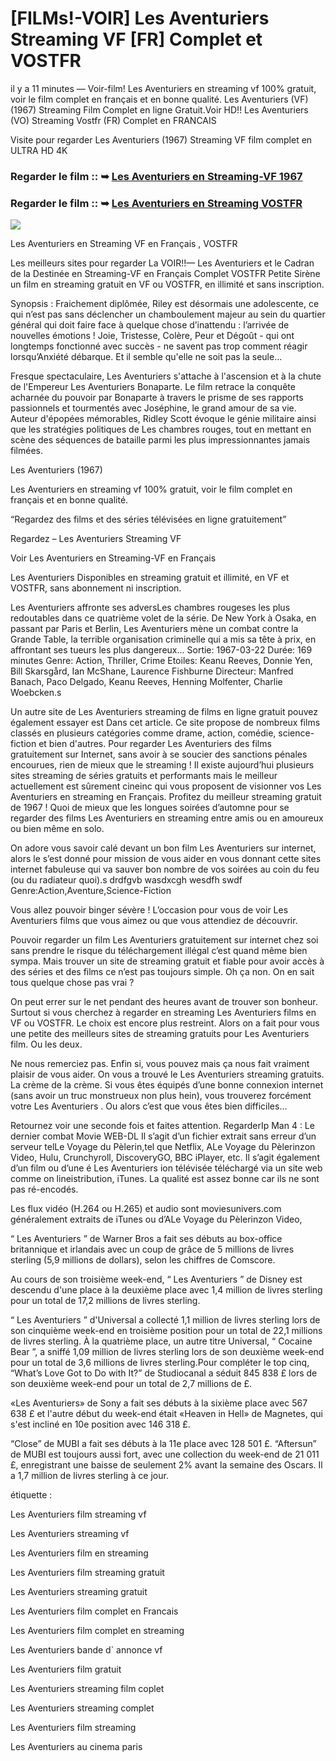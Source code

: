 # [FILMs!-VOIR] Les Aventuriers Streaming VF [FR] Complet et VOSTFR

il y a 11 minutes — Voir-film! Les Aventuriers en streaming vf 100% gratuit, voir le film complet en français et en bonne qualité. Les Aventuriers (VF) (1967) Streaming Film Complet en ligne Gratuit.Voir HD!! Les Aventuriers (VO) Streaming Vostfr (FR) Complet en FRANCAIS

Visite pour regarder Les Aventuriers (1967) Streaming VF film complet en ULTRA HD 4K

### Regarder le film :: ➥ [Les Aventuriers en Streaming-VF 1967](https://t.co/QOSwLt1X4B)

### Regarder le film :: ➥ [Les Aventuriers en Streaming VOSTFR](https://t.co/QOSwLt1X4B)

<p dir="auto"><a href="https://t.co/QOSwLt1X4B" title="PLAYNOW" rel="nofollow"><img src="https://i.imgur.com/jhNGoEt.gif" style="max-width: 100%;"></a></p>

Les Aventuriers en Streaming VF en Français , VOSTFR

Les meilleurs sites pour regarder La VOIR!!— Les Aventuriers et le Cadran de la Destinée en Streaming-VF en Français Complet VOSTFR Petite Sirène un film en streaming gratuit en VF ou VOSTFR, en illimité et sans inscription.

Synopsis : Fraichement diplômée, Riley est désormais une adolescente, ce qui n’est pas sans déclencher un chamboulement majeur au sein du quartier général qui doit faire face à quelque chose d’inattendu : l’arrivée de nouvelles émotions ! Joie, Tristesse, Colère, Peur et Dégoût - qui ont longtemps fonctionné avec succès - ne savent pas trop comment réagir lorsqu’Anxiété débarque. Et il semble qu'elle ne soit pas la seule...

Fresque spectaculaire, Les Aventuriers s'attache à l'ascension et à la chute de l'Empereur Les Aventuriers Bonaparte. Le film retrace la conquête acharnée du pouvoir par Bonaparte à travers le prisme de ses rapports passionnels et tourmentés avec Joséphine, le grand amour de sa vie. Auteur d'épopées mémorables, Ridley Scott évoque le génie militaire ainsi que les stratégies politiques de Les chambres rouges, tout en mettant en scène des séquences de bataille parmi les plus impressionnantes jamais filmées.

Les Aventuriers (1967)

Les Aventuriers en streaming vf 100% gratuit, voir le film complet en français et en bonne qualité.

“Regardez des films et des séries télévisées en ligne gratuitement”

Regardez – Les Aventuriers Streaming VF

Voir Les Aventuriers en Streaming-VF en Français

Les Aventuriers Disponibles en streaming gratuit et illimité, en VF et VOSTFR, sans abonnement ni inscription.

Les Aventuriers affronte ses adversLes chambres rougeses les plus redoutables dans ce quatrième volet de la série. De New York à Osaka, en passant par Paris et Berlin, Les Aventuriers mène un combat contre la Grande Table, la terrible organisation criminelle qui a mis sa tête à prix, en affrontant ses tueurs les plus dangereux... Sortie: 1967-03-22 Durée: 169 minutes Genre: Action, Thriller, Crime Etoiles: Keanu Reeves, Donnie Yen, Bill Skarsgård, Ian McShane, Laurence Fishburne Directeur: Manfred Banach, Paco Delgado, Keanu Reeves, Henning Molfenter, Charlie Woebcken.s

Un autre site de Les Aventuriers streaming de films en ligne gratuit pouvez également essayer est Dans cet article. Ce site propose de nombreux films classés en plusieurs catégories comme drame, action, comédie, science-fiction et bien d'autres. Pour regarder Les Aventuriers des films gratuitement sur Internet, sans avoir à se soucier des sanctions pénales encourues, rien de mieux que le streaming ! Il existe aujourd’hui plusieurs sites streaming de séries gratuits et performants mais le meilleur actuellement est sûrement cineinc qui vous proposent de visionner vos Les Aventuriers en streaming en Français. Profitez du meilleur streaming gratuit de 1967 ! Quoi de mieux que les longues soirées d’automne pour se regarder des films Les Aventuriers en streaming entre amis ou en amoureux ou bien même en solo.

On adore vous savoir calé devant un bon film Les Aventuriers sur internet, alors le s’est donné pour mission de vous aider en vous donnant cette sites internet fabuleuse qui va sauver bon nombre de vos soirées au coin du feu (ou du radiateur quoi).s drdfgvb wasdxcgh wesdfh swdf Genre:Action,Aventure,Science-Fiction

Vous allez pouvoir binger sévère ! L’occasion pour vous de voir Les Aventuriers films que vous aimez ou que vous attendiez de découvrir.

Pouvoir regarder un film Les Aventuriers gratuitement sur internet chez soi sans prendre le risque du téléchargement illégal c’est quand même bien sympa. Mais trouver un site de streaming gratuit et fiable pour avoir accès à des séries et des films ce n’est pas toujours simple. Oh ça non. On en sait tous quelque chose pas vrai ?

On peut errer sur le net pendant des heures avant de trouver son bonheur. Surtout si vous cherchez à regarder en streaming Les Aventuriers films en VF ou VOSTFR. Le choix est encore plus restreint. Alors on a fait pour vous une petite des meilleurs sites de streaming gratuits pour Les Aventuriers film. Ou les deux.

Ne nous remerciez pas. Enfin si, vous pouvez mais ça nous fait vraiment plaisir de vous aider. On vous a trouvé le Les Aventuriers streaming gratuits. La crème de la crème. Si vous êtes équipés d’une bonne connexion internet (sans avoir un truc monstrueux non plus hein), vous trouverez forcément votre Les Aventuriers . Ou alors c’est que vous êtes bien difficiles…

Retournez voir une seconde fois et faites attention. RegarderIp Man 4 : Le dernier combat Movie WEB-DL Il s’agit d’un fichier extrait sans erreur d’un serveur telLe Voyage du Pèlerin,tel que Netflix, ALe Voyage du Pèlerinzon Video, Hulu, Crunchyroll, DiscoveryGO, BBC iPlayer, etc. Il s’agit également d’un film ou d’une é Les Aventuriers ion télévisée téléchargé via un site web comme on lineistribution, iTunes. La qualité est assez bonne car ils ne sont pas ré-encodés.

Les flux vidéo (H.264 ou H.265) et audio sont moviesunivers.com généralement extraits de iTunes ou d’ALe Voyage du Pèlerinzon Video,

“ Les Aventuriers ” de Warner Bros a fait ses débuts au box-office britannique et irlandais avec un coup de grâce de 5 millions de livres sterling (5,9 millions de dollars), selon les chiffres de Comscore.

Au cours de son troisième week-end, “ Les Aventuriers ” de Disney est descendu d'une place à la deuxième place avec 1,4 million de livres sterling pour un total de 17,2 millions de livres sterling.

“ Les Aventuriers ” d'Universal a collecté 1,1 million de livres sterling lors de son cinquième week-end en troisième position pour un total de 22,1 millions de livres sterling. À la quatrième place, un autre titre Universal, “ Cocaine Bear ”, a sniffé 1,09 million de livres sterling lors de son deuxième week-end pour un total de 3,6 millions de livres sterling.Pour compléter le top cinq, “What’s Love Got to Do with It?” de Studiocanal a séduit 845 838 £ lors de son deuxième week-end pour un total de 2,7 millions de £.

«Les Aventuriers» de Sony a fait ses débuts à la sixième place avec 567 638 £ et l'autre début du week-end était «Heaven in Hell» de Magnetes, qui s'est incliné en 10e position avec 146 318 £.

“Close” de MUBI a fait ses débuts à la 11e place avec 128 501 £. “Aftersun” de MUBI est toujours aussi fort, avec une collection du week-end de 21 011 £, enregistrant une baisse de seulement 2% avant la semaine des Oscars. Il a 1,7 million de livres sterling à ce jour.

étiquette :

Les Aventuriers film streaming vf

Les Aventuriers streaming vf

Les Aventuriers film en streaming

Les Aventuriers film streaming gratuit

Les Aventuriers streaming gratuit

Les Aventuriers film complet en Francais

Les Aventuriers film complet en streaming

Les Aventuriers bande d` annonce vf

Les Aventuriers film gratuit

Les Aventuriers streaming film coplet

Les Aventuriers streaming complet

Les Aventuriers film streaming

Les Aventuriers au cinema paris
